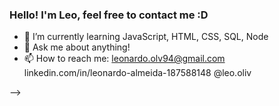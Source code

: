 ### Hello! I'm Leo, feel free to contact me :D




- 🌱 I’m currently learning JavaScript, HTML, CSS, SQL, Node
- 💬 Ask me about anything!
- 📫 How to reach me: leonardo.olv94@gmail.com 
                      linkedin.com/in/leonardo-almeida-187588148
                      @leo.oliv

-->
